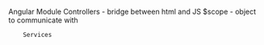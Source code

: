 Angular
	Module
		Controllers - bridge between html and JS
			$scope - object to communicate with

		Services
